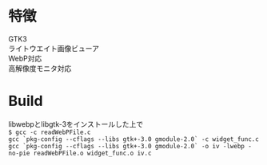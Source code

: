 # 特徴  
GTK3  
ライトウエイト画像ビューア  
WebP対応  
高解像度モニタ対応  
# Build  
libwebpとlibgtk-3をインストールした上で  
``$ gcc -c readWebPFile.c``  
``gcc `pkg-config --cflags --libs gtk+-3.0 gmodule-2.0` -c widget_func.c``  
``gcc `pkg-config --cflags --libs gtk+-3.0 gmodule-2.0` -o iv -lwebp -no-pie readWebPFile.o widget_func.o iv.c``  
